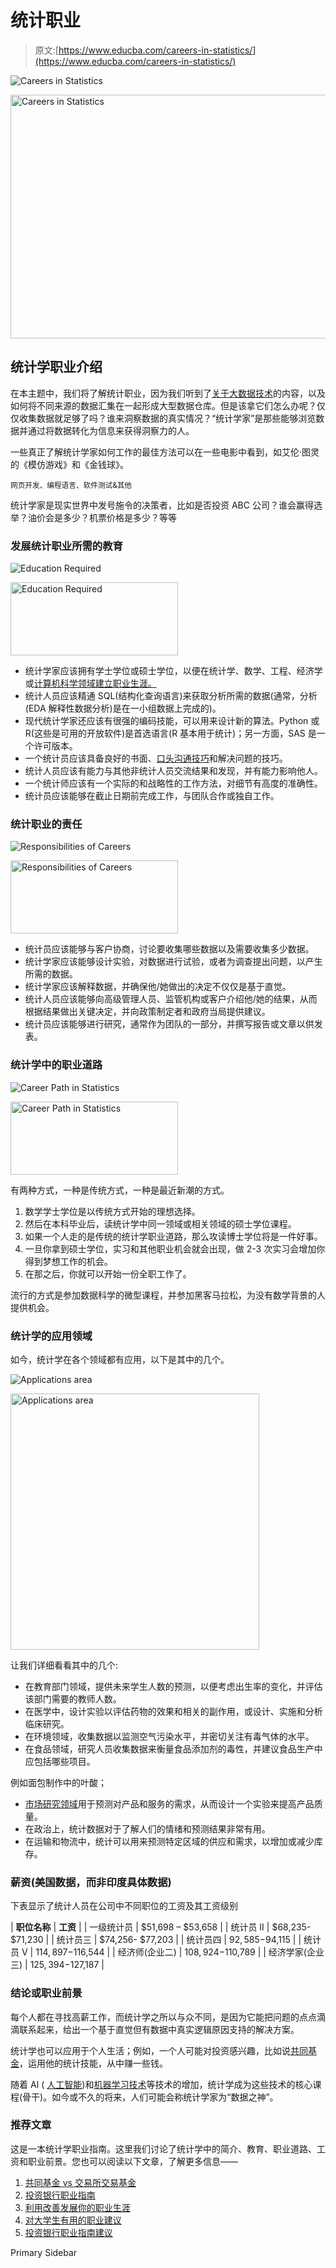 # 统计职业

> 原文:[https://www.educba.com/careers-in-statistics/](https://www.educba.com/careers-in-statistics/)

![Careers in Statistics](../Images/b68982b48ade034469f03921c4905337.png)

<noscript><img class="alignnone size-full wp-image-193421" src="../Images/b68982b48ade034469f03921c4905337.png" alt="Careers in Statistics" width="900" height="390" data-original-src="https://cdn.educba.com/academy/wp-content/uploads/2018/04/Careers-in-Statistics.png"/></noscript>

## 统计学职业介绍

在本主题中，我们将了解统计职业，因为我们听到了[关于大数据技术](https://www.educba.com/big-data-technologies/)的内容，以及如何将不同来源的数据汇集在一起形成大型数据仓库。但是该拿它们怎么办呢？仅仅收集数据就足够了吗？谁来洞察数据的真实情况？“统计学家”是那些能够浏览数据并通过将数据转化为信息来获得洞察力的人。

一些真正了解统计学家如何工作的最佳方法可以在一些电影中看到，如艾伦·图灵的《模仿游戏》和《金钱球》。

<small>网页开发、编程语言、软件测试&其他</small>

统计学家是现实世界中发号施令的决策者，比如是否投资 ABC 公司？谁会赢得选举？油价会是多少？机票价格是多少？等等

### 发展统计职业所需的教育

![Education Required](../Images/1fc24f5c021ed8b1949a7f9489a27546.png)

<noscript><img class="alignnone wp-image-193430" src="../Images/1fc24f5c021ed8b1949a7f9489a27546.png" alt="Education Required" width="268" height="117" data-original-src="https://cdn.educba.com/academy/wp-content/uploads/2018/04/Education-Required.png"/></noscript>

*   统计学家应该拥有学士学位或硕士学位，以便在统计学、数学、工程、经济学或[计算机科学领域建立职业生涯。](https://www.educba.com/computer-science-interview-questions/)
*   统计人员应该精通 SQL(结构化查询语言)来获取分析所需的数据(通常，分析(EDA 解释性数据分析)是在一小组数据上完成的)。
*   现代统计学家还应该有很强的编码技能，可以用来设计新的算法。Python 或 R(这些是可用的开放软件)是首选语言(R 基本用于统计)；另一方面，SAS 是一个许可版本。
*   一个统计员应该具备良好的书面、[口头沟通技巧](https://www.educba.com/effective-oral-communication-in-business/)和解决问题的技巧。
*   统计人员应该有能力与其他非统计人员交流结果和发现，并有能力影响他人。
*   一个统计师应该有一个实际的和战略性的工作方法，对细节有高度的准确性。
*   统计员应该能够在截止日期前完成工作，与团队合作或独自工作。

### 统计职业的责任

![Responsibilities of Careers](../Images/1124817b310523d0ce0d55897331eaa1.png)

<noscript><img class="alignnone size-full wp-image-193432" src="../Images/1124817b310523d0ce0d55897331eaa1.png" alt="Responsibilities of Careers" width="268" height="117" data-original-src="https://cdn.educba.com/academy/wp-content/uploads/2018/04/Responsibilities-of-Careers.png"/></noscript>

*   统计员应该能够与客户协商，讨论要收集哪些数据以及需要收集多少数据。
*   统计学家应该能够设计实验，对数据进行试验，或者为调查提出问题，以产生所需的数据。
*   统计学家应该解释数据，并确保他/她做出的决定不仅仅是基于直觉。
*   统计人员应该能够向高级管理人员、监管机构或客户介绍他/她的结果，从而根据结果做出关键决定，并向政策制定者和政府当局提供建议。
*   统计员应该能够进行研究，通常作为团队的一部分，并撰写报告或文章以供发表。

### 统计学中的职业道路

![Career Path in Statistics](../Images/f4fecef9f644ae13490e78625ef47891.png)

<noscript><img class="alignnone size-full wp-image-193434" src="../Images/f4fecef9f644ae13490e78625ef47891.png" alt="Career Path in Statistics" width="268" height="117" data-original-src="https://cdn.educba.com/academy/wp-content/uploads/2018/04/Career-Path-in-Statistics.png"/></noscript>

有两种方式，一种是传统方式，一种是最近新潮的方式。

1.  数学学士学位是以传统方式开始的理想选择。
2.  然后在本科毕业后，读统计学中同一领域或相关领域的硕士学位课程。
3.  如果一个人走的是传统的统计学职业道路，那么攻读博士学位将是一件好事。
4.  一旦你拿到硕士学位，实习和其他职业机会就会出现，做 2-3 次实习会增加你得到梦想工作的机会。
5.  在那之后，你就可以开始一份全职工作了。

流行的方式是参加数据科学的微型课程，并参加黑客马拉松，为没有数学背景的人提供机会。

### 统计学的应用领域

如今，统计学在各个领域都有应用，以下是其中的几个。

![Applications area](../Images/419f58e3dbd75708b1c23ef1577cb498.png)

<noscript><img class="aligncenter wp-image-193939 size-full" src="../Images/419f58e3dbd75708b1c23ef1577cb498.png" alt="Applications area" width="398" height="410" srcset="https://cdn.educba.com/academy/wp-content/uploads/2018/04/Applications-area-of-statistics-1.png 398w, https://cdn.educba.com/academy/wp-content/uploads/2018/04/Applications-area-of-statistics-1-291x300.png 291w" sizes="(max-width: 398px) 100vw, 398px" data-original-src="https://cdn.educba.com/academy/wp-content/uploads/2018/04/Applications-area-of-statistics-1.png"/></noscript>

让我们详细看看其中的几个:

*   在教育部门领域，提供未来学生人数的预测，以便考虑出生率的变化，并评估该部门需要的教师人数。
*   在医学中，设计实验以评估药物的效果和相关的副作用，或设计、实施和分析临床研究。
*   在环境领域，收集数据以监测空气污染水平，并密切关注有毒气体的水平。
*   在食品领域，研究人员收集数据来衡量食品添加剂的毒性，并建议食品生产中应包括哪些项目。

例如面包制作中的叶酸；

*   [市场研究领域](https://www.educba.com/marketing-research/)用于预测对产品和服务的需求，从而设计一个实验来提高产品质量。
*   在政治上，统计数据对于了解人们的情绪和预测结果非常有用。
*   在运输和物流中，统计可以用来预测特定区域的供应和需求，以增加或减少库存。

### 薪资(美国数据，而非印度具体数据)

下表显示了统计人员在公司中不同职位的工资及其工资级别

| **职位名称** | **工资** |
| 一级统计员 | $51,698 – $53,658 |
| 统计员 II | $68,235- $71,230 |
| 统计员三 | $74,256- $77,203 |
| 统计员四 | $92,585-$94,115 |
| 统计员 V | $114,897-$116,544 |
| 经济师(企业二) | $108,924-$110,789 |
| 经济学家(企业三) | $125,394 -$127,187 |

### 结论或职业前景

每个人都在寻找高薪工作，而统计学之所以与众不同，是因为它能把问题的点点滴滴联系起来，给出一个基于直觉但有数据中真实逻辑原因支持的解决方案。

统计学也可以应用于个人生活；例如，一个人可能对投资感兴趣，比如说[共同基金](https://www.educba.com/mutual-funds-for-beginners/)，运用他的统计技能，从中赚一些钱。

随着 AI ( [人工智能](https://www.educba.com/artificial-intelligence-vs-business-intelligence/))和[机器学习技术](https://www.educba.com/data-science-vs-machine-learning/)等技术的增加，统计学成为这些技术的核心课程(骨干)。如今或不久的将来，人们可能会称统计学家为“数据之神”。

### 推荐文章

这是一本统计学职业指南。这里我们讨论了统计学中的简介、教育、职业道路、工资和职业前景。您也可以阅读以下文章，了解更多信息——

1.  [共同基金 vs 交易所交易基金](https://www.educba.com/mutual-fund-vs-exchange-traded-fund/)
2.  [投资银行职业指南](https://www.educba.com/investment-banking-career/)
3.  [利用改善发展你的职业生涯](https://www.educba.com/develop-your-career-using-kaizen/)
4.  [对大学生有用的职业建议](https://www.educba.com/career-advice-for-college-students/)
5.  [投资银行职业指南建议](https://www.educba.com/investment-banking-career/)

<footer class="entry-footer">

<aside class="sidebar sidebar-primary widget-area" role="complementary" aria-label="Primary Sidebar">Primary Sidebar</aside>

</footer>